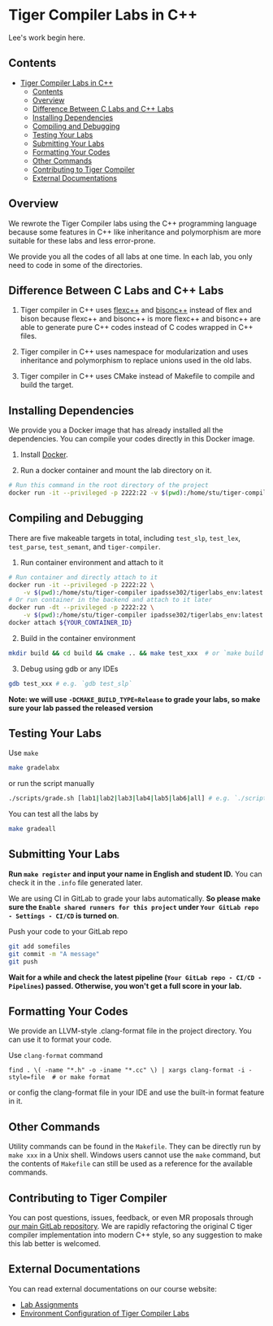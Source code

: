 # Tiger Compiler Labs in C++

Lee's work begin here.

## Contents

- [Tiger Compiler Labs in C++](#tiger-compiler-labs-in-c)
  - [Contents](#contents)
  - [Overview](#overview)
  - [Difference Between C Labs and C++ Labs](#difference-between-c-labs-and-c-labs)
  - [Installing Dependencies](#installing-dependencies)
  - [Compiling and Debugging](#compiling-and-debugging)
  - [Testing Your Labs](#testing-your-labs)
  - [Submitting Your Labs](#submitting-your-labs)
  - [Formatting Your Codes](#formatting-your-codes)
  - [Other Commands](#other-commands)
  - [Contributing to Tiger Compiler](#contributing-to-tiger-compiler)
  - [External Documentations](#external-documentations)

## Overview

We rewrote the Tiger Compiler labs using the C++ programming language because some features in C++ like inheritance and polymorphism
are more suitable for these labs and less error-prone.

We provide you all the codes of all labs at one time. In each lab, you only
need to code in some of the directories.

## Difference Between C Labs and C++ Labs

1. Tiger compiler in C++ uses [flexc++](https://fbb-git.gitlab.io/flexcpp/manual/flexc++.html) and [bisonc++](https://fbb-git.gitlab.io/bisoncpp/manual/bisonc++.html) instead of flex and bison because flexc++ and bisonc++ is more flexc++ and bisonc++ are able to generate pure C++ codes instead of C codes wrapped in C++ files.

2. Tiger compiler in C++ uses namespace for modularization and uses inheritance and polymorphism to replace unions used in the old labs.

3. Tiger compiler in C++ uses CMake instead of Makefile to compile and build the target.

<!---4. We've introduced lots of modern C++-style codes into tiger compiler, e.g., smart pointers, RAII, RTTI. To get familiar with the features of modern C++ and get recommendations for writing code in modern C++ style, please refer to [this doc](https://ipads.se.sjtu.edu.cn/courses/compilers/tiger-compiler-cpp-style.html) on our course website.-->

## Installing Dependencies

We provide you a Docker image that has already installed all the dependencies. You can compile your codes directly in this Docker image.

1. Install [Docker](https://docs.docker.com/).

2. Run a docker container and mount the lab directory on it.

```bash
# Run this command in the root directory of the project
docker run -it --privileged -p 2222:22 -v $(pwd):/home/stu/tiger-compiler ipadsse302/tigerlabs_env:latest  # or make docker-run
```

## Compiling and Debugging

There are five makeable targets in total, including `test_slp`, `test_lex`, `test_parse`, `test_semant`,  and `tiger-compiler`.

1. Run container environment and attach to it

```bash
# Run container and directly attach to it
docker run -it --privileged -p 2222:22 \
    -v $(pwd):/home/stu/tiger-compiler ipadsse302/tigerlabs_env:latest  # or `make docker-run`
# Or run container in the backend and attach to it later
docker run -dt --privileged -p 2222:22 \
    -v $(pwd):/home/stu/tiger-compiler ipadsse302/tigerlabs_env:latest
docker attach ${YOUR_CONTAINER_ID}
```

2. Build in the container environment

```bash
mkdir build && cd build && cmake .. && make test_xxx  # or `make build`
```

3. Debug using gdb or any IDEs

```bash
gdb test_xxx # e.g. `gdb test_slp`
```

**Note: we will use `-DCMAKE_BUILD_TYPE=Release` to grade your labs, so make
sure your lab passed the released version**

## Testing Your Labs

Use `make`
```bash
make gradelabx
```
or run the script manually
```bash
./scripts/grade.sh [lab1|lab2|lab3|lab4|lab5|lab6|all] # e.g. `./scripts/grade.sh lab1`
```

You can test all the labs by
```bash
make gradeall
```

## Submitting Your Labs

**Run `make register` and input your name in English and student ID.** You can
check it in the `.info` file generated later.

We are using CI in GitLab to grade your labs automatically. **So please make
sure the `Enable shared runners for this project`
under `Your GitLab repo - Settings - CI/CD` is turned on**.

Push your code to your GitLab repo
```bash
git add somefiles
git commit -m "A message"
git push
```

**Wait for a while and check the latest pipeline (`Your GitLab repo - CI/CD -
Pipelines`) passed. Otherwise, you won't get a full score in your lab.**

## Formatting Your Codes

We provide an LLVM-style .clang-format file in the project directory. You can use it to format your code.

Use `clang-format` command
```
find . \( -name "*.h" -o -iname "*.cc" \) | xargs clang-format -i -style=file  # or make format
```

or config the clang-format file in your IDE and use the built-in format feature in it.

## Other Commands

Utility commands can be found in the `Makefile`. They can be directly run by `make xxx` in a Unix shell. Windows users cannot use the `make` command, but the contents of `Makefile` can still be used as a reference for the available commands.

## Contributing to Tiger Compiler

You can post questions, issues, feedback, or even MR proposals through [our main GitLab repository](https://ipads.se.sjtu.edu.cn:2020/compilers-2021/compilers-2021/issues). We are rapidly refactoring the original C tiger compiler implementation into modern C++ style, so any suggestion to make this lab better is welcomed.

## External Documentations

You can read external documentations on our course website:

- [Lab Assignments](https://ipads.se.sjtu.edu.cn/courses/compilers/labs.shtml)
- [Environment Configuration of Tiger Compiler Labs](https://ipads.se.sjtu.edu.cn/courses/compilers/tiger-compiler-environment.html)
<!---- [Tiger Compiler in Modern C++ Style](https://ipads.se.sjtu.edu.cn/courses/compilers/tiger-compiler-cpp-style.html)-->

